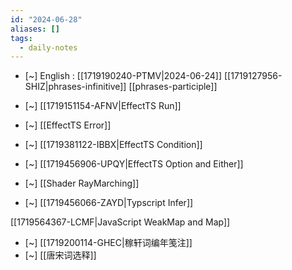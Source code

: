 ```yaml
---
id: "2024-06-28"
aliases: []
tags:
  - daily-notes
---
```


- [~] English : [[1719190240-PTMV|2024-06-24]]
[[1719127956-SHIZ|phrases-infinitive]]
[[phrases-participle]]

- [~] [[1719151154-AFNV|EffectTS Run]]
- [~] [[EffectTS Error]]
- [~] [[1719381122-IBBX|EffectTS Condition]]
- [~] [[1719456906-UPQY|EffectTS Option and Either]]

- [~] [[Shader RayMarching]]

- [~] [[1719456066-ZAYD|Typscript Infer]]

[[1719564367-LCMF|JavaScript WeakMap and Map]]

- [~] [[1719200114-GHEC|稼轩词编年笺注]]
- [~] [[唐宋词选释]]

